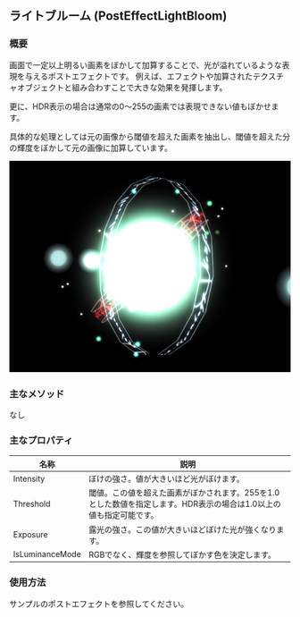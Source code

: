 ﻿## ライトブルーム (PostEffectLightBloom)

### 概要

画面で一定以上明るい画素をぼかして加算することで、光が溢れているような表現を与えるポストエフェクトです。
例えば、エフェクトや加算されたテクスチャオブジェクトと組み合わすことで大きな効果を発揮します。

更に、HDR表示の場合は通常の0～255の画素では表現できない値もぼかせます。

具体的な処理としては元の画像から閾値を超えた画素を抽出し、閾値を超えた分の輝度をぼかして元の画像に加算しています。

![ポストエフェクトあり](img/lb.png)

### 主なメソッド

なし

### 主なプロパティ

| 名称 | 説明 |
|---|---|
| Intensity| ぼけの強さ。値が大きいほど光がぼけます。 |
| Threshold| 閾値。この値を超えた画素がぼかされます。255を1.0とした数値を指定します。HDR表示の場合は1.0以上の値も指定可能です。 |
| Exposure | 露光の強さ。この値が大きいほどぼけた光が強くなります。 |
| IsLuminanceMode | RGBでなく、輝度を参照してぼかす色を決定します。 |

### 使用方法

サンプルのポストエフェクトを参照してください。
